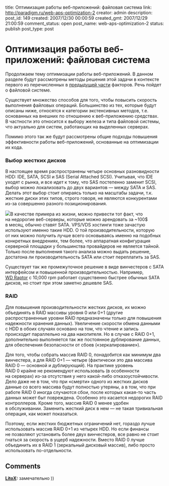 title: Оптимизация работы веб-приложений: файловая система
link: http://paradigm.ru/web-aps-optimization-2
creator: admin
description:
post_id: 149
created: 2007/12/30 00:00:59
created_gmt: 2007/12/29 21:00:59
comment_status: open
post_name: web-aps-optimization-2
status: publish
post_type: post

# Оптимизация работы веб-приложений: файловая система

Продолжаем тему оптимизации работы веб-приложений. В данном разделе будут рассмотрены методы решения этой задачи в контексте первого из перечисленных в [предыдущей части](/media/web-aps-optimization/) факторов. Речь пойдет о файловой системе.

Существует множество способов для того, чтобы повысить скорость выполнения файловых операций. Большинство из тех, которые будут описаны ниже, относятся к категории экстенсивных методов, т.е. основанных на внешних по отношению к веб-приложению средствах. В частности это относится к выбору железа и типа файловой системы, что актуально для систем, работающих на выделенных серверах.

Помимо этого так же будут рассмотрены общие подходы повышения эффективности работы веб-приложений, основанные на оптимизации их кода.

### Выбор жестких дисков

В настоящее время распространены четыре основных разновидности HDD: IDE, SATA, SCSI и SAS (Serial Attached SCSI). Учитывая, что IDE уходят с рынка, и все идет к тому, что SAS постепенно заменит SCSI, выбор можно локализовать до двух вариантов — между SATA и SAS. Делать этот выбор стоит опираясь только на масштабы задачи, т.к. жесткие диски этих типов, строго говоря, не являются конкурентами из-за совершенно разного позиционирования.

![](/media/01wd4000kd-pers.jpg)В качестве примера из жизни, можно привести тот факт, что на недорогие веб-серверы, которые можно арендовать за ~100$ в месяц, обычно ставят SATA. VPS/VDS хостинги тоже зачастую используют именно такие HDD. О той производительности, которую от них можно получить лучше всего основываясь именно на подобных конкретных внедрениях, тем более, что аппаратная конфигурация серверной площадки у большинства провайдеров не является тайной. Только после выполнения такого анализа можно выдать решение, достатона ли производительность SATA или стоит переплатить за SAS.

Существует так же промежуточное решение в виде винчестеров с SATA интерфейсом и повышенной производительностью. Например, [WD Raptor](http://b23.ru/c6r) с 10,000 rpm работает существенно быстрее обычных SATA дисков, но стоит при этом заметно дешевле SAS.

### RAID

Для повышения производительности жестких дисков, их можно объединять в RAID массивы уровня 0 или 0+1 (другие распространенные уровни RAID предназначены только для повышения надежности хранения данных). Увеличение скорости обмена данными с HDD в обоих случаях основано на том, что чтение и запись происходит параллельно на два накопителя. Но в случае с RAID 0+1, дополнительно выполняется так же постоянное дублирование данных, для обеспечения безопасности от сбоев («зеркалирование»).

Для того, чтобы собрать массив RAID 0, понадобится как минимум два винчестера, а для RAID 0+1 — четыре (фактически это два массива RAID 0 — основной и дублирующий). На практике уровень RAID 0 крайне не рекомендуют использовать (в особенности на серверах) из-за отсутствия у него какой-либо отказоустойчивости. Дело даже не в том, что при «смерти» одного из жестких дисков данные со всего массива будут полностью утеряны, а в том, что при работе RAID 0 иногда случаются сбои, после которых какая-то часть данных может быт повреждена. Особенно это касается недорогих RAID контроллеров. Кроме того, массив RAID 0 менее удобен в обслуживании. Заменить жесткий диск в нем — не такая тривиальная операция, как может показаться.

Поэтому, если жестких бюджетных ограничений нет, гораздо лучше использовать массив RAID 0+1 из четырех HDD. Но если финансы не позволяют установить более двух винчестеров, все равно не стоит гнаться за скорость в ущерб надежности. Вместо RAID 0 лучше объединить их в RAID 1 (зеркальный дисковый массив), либо просто использовать по-отдельности.

## Comments

**[LitoX](#168 "2008/01/06 01:58:37"):** замечательно ))

